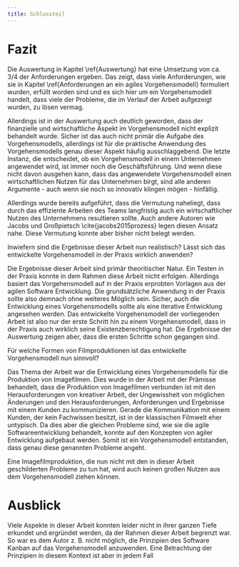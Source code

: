 ```yaml
---
title: Schlussteil
---
```


# Fazit

Die Auswertung in Kapitel \ref{Auswertung} hat eine Umsetzung von ca. $3 /4$ der Anforderungen ergeben. Das zeigt, dass viele Anforderungen, wie sie in Kapitel \ref{Anforderungen an ein agiles Vorgehensmodell} formuliert wurden, erfüllt worden sind und es sich hier um ein Vorgehensmodell handelt, dass viele der Probleme, die im Verlauf der Arbeit aufgezeigt wurden, zu lösen vermag.

Allerdings ist in der Auswertung auch deutlich geworden, dass der finanzielle und wirtschaftliche Aspekt im Vorgehensmodell nicht explizit behandelt wurde. Sicher ist das auch nicht primär die Aufgabe des Vorgehensmodells, allerdings ist für die praktische Anwendung des Vorgehensmodells genau dieser Aspekt häufig ausschlaggebend. Die letzte Instanz, die entscheidet, ob ein Vorgehensmodell in einem Unternehmen angewendet wird, ist immer noch die Geschäftsführung. Und wenn diese nicht davon ausgehen kann, dass das angewendete Vorgehensmodell einen wirtschaftlichen Nutzen für das Unternehmen birgt, sind alle anderen Argumente - auch wenn sie noch so innovativ klingen mögen - hinfällig.

Allerdings wurde bereits aufgeführt, dass die Vermutung naheliegt, dass durch das effiziente Arbeiten des Teams langfristig auch ein wirtschaftlicher Nutzen des Unternehmens resultieren sollte. Auch andere Autoren wie Jacobs und Großpietsch \cite{jacobs2015prozess} legen diesen Ansatz nahe. Diese Vermutung konnte aber bisher nicht belegt werden.

Inwiefern sind die Ergebnisse dieser Arbeit nun realistisch? Lässt sich das entwickelte Vorgehensmodell in der Praxis wirklich anwenden? 

Die Ergebnisse dieser Arbeit sind primär theoritischer Natur. Ein Testen in der Praxis konnte in dem Rahmen diese Arbeit nicht erfolgen. Allerdings basiert das Vorgehensmodell auf in der Praxis erprobten Vorlagen aus der agilen Software Entwicklung. Die grundsätzliche Anwendung in der Praxis sollte also demnach ohne weiteres Möglich sein. Sicher, auch die Entwicklung eines Vorgehensmodells sollte als eine iterative Entwicklung angesehen werden. Das entwickelte Vorgehensmodell der vorliegenden Arbeit ist also nur der erste Schritt hin zu einem Vorgehensmodell, dass in der Praxis auch wirklich seine Existenzberechtigung hat. Die Ergebnisse der Auswertung zeigen aber, dass die ersten Schritte schon gegangen sind.

Für welche Formen von Filmproduktionen ist das entwickelte Vorgehensmodell nun sinnvoll? 

Das Thema der Arbeit war die Entwicklung eines Vorgehensmodells für die Produktion von Imagefilmen. Dies wurde in der Arbeit mit der Prämisse behandelt, dass die Produktion von Imagefilmen verbunden ist mit den Herausforderungen von kreativer Arbeit, der Ungewissheit von möglichen Änderungen und den Herausforderungen, Anforderungen und Ergebnisse mit einem Kunden zu kommunizieren. Gerade die Kommunikation mit einem Kunden, der kein Fachwissen besitzt, ist in der klassischen Filmwelt eher untypisch. Da dies aber die gleichen Probleme sind, wie sie die agile Softwareentwicklung behandelt, konnte auf den Konzepten von agiler Entwicklung aufgebaut werden. Somit ist ein Vorgehensmodell entstanden, dass genau diese genannten Probleme angeht.

Eine Imagefilmproduktion, die nun nicht mit den in dieser Arbeit geschilderten Probleme zu tun hat, wird auch keinen großen Nutzen aus dem Vorgehensmodell ziehen können. 



# Ausblick

Viele Aspekte in dieser Arbeit konnten leider nicht in ihrer ganzen Tiefe erkundet und ergründet werden, da der Rahmen dieser Arbeit begrenzt war. So war es dem Autor z. B. nicht möglich, die Prinzipien des Software Kanban auf das Vorgehensmodell anzuwenden. Eine Betrachtung der Prinzipien in diesem Kontext ist aber in jedem Fall 